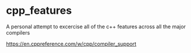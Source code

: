 # cpp_features
A personal attempt to excercise all of the c++ features across all the major compilers

https://en.cppreference.com/w/cpp/compiler_support

